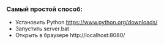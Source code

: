 ### Самый простой способ:
- Установить Python https://www.python.org/downloads/
- Запустить server.bat
- Открыть в браузере http://localhost:8080/
